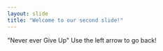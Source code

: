 ```yaml
---
layout: slide
title: "Welcome to our second slide!"
---
```

"Never ever Give Up"
Use the left arrow to go back!
